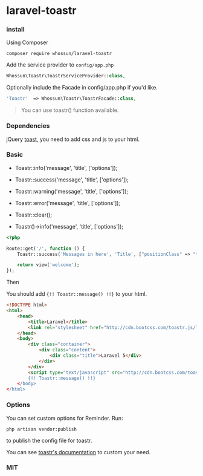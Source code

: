 # laravel-toastr


### install

Using Composer

    composer require whossun/laravel-toastr

Add the service provider to `config/app.php`

```php
Whossun\Toastr\ToastrServiceProvider::class,
```

Optionally include the Facade in config/app.php if you'd like.

```php
'Toastr'  => Whossun\Toastr\ToastrFacade::class,
```

> You can use toastr() function available.

### Dependencies

jQuery [toast](https://github.com/CodeSeven/toastr), you need to add css and js to your html.

### Basic


* Toastr::info('message', 'title', ['options']);

* Toastr::success('message', 'title', ['options']);

* Toastr::warning('message', 'title', ['options']);

* Toastr::error('message', 'title', ['options']);

* Toastr::clear();

* Toastr()->info('message', 'title', ['options']);

```php
<?php

Route::get('/', function () {
    Toastr::success('Messages in here', 'Title', ["positionClass" => "toast-top-center"]);

    return view('welcome');
});
```

Then

You should add `{!! Toastr::message() !!}` to your html.

```html
<!DOCTYPE html>
<html>
    <head>
        <title>Laravel</title>
        <link rel="stylesheet" href="http://cdn.bootcss.com/toastr.js/latest/css/toastr.min.css">
    </head>
    <body>
        <div class="container">
            <div class="content">
                <div class="title">Laravel 5</div>
            </div>
        </div>
        <script type="text/javascript" src="http://cdn.bootcss.com/toastr.js/latest/js/toastr.min.js></script>
        {!! Toastr::message() !!}
    </body>
</html>
```


### Options

You can set custom options for Reminder. Run:

    php artisan vendor:publish

to publish the config file for toastr.

You can see [toastr's documentation](http://codeseven.github.io/toastr/demo.html) to custom your need.

### MIT
